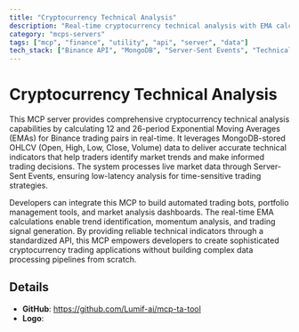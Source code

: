```yaml
---
title: "Cryptocurrency Technical Analysis"
description: "Real-time cryptocurrency technical analysis with EMA calculations for Binance trading pairs using OHLCV data and Server-Sent Events."
category: "mcps-servers"
tags: ["mcp", "finance", "utility", "api", "server", "data"]
tech_stack: ["Binance API", "MongoDB", "Server-Sent Events", "Technical Analysis", "Cryptocurrency Trading"]
---
```


# Cryptocurrency Technical Analysis

This MCP server provides comprehensive cryptocurrency technical analysis capabilities by calculating 12 and 26-period Exponential Moving Averages (EMAs) for Binance trading pairs in real-time. It leverages MongoDB-stored OHLCV (Open, High, Low, Close, Volume) data to deliver accurate technical indicators that help traders identify market trends and make informed trading decisions. The system processes live market data through Server-Sent Events, ensuring low-latency analysis for time-sensitive trading strategies.

Developers can integrate this MCP to build automated trading bots, portfolio management tools, and market analysis dashboards. The real-time EMA calculations enable trend identification, momentum analysis, and trading signal generation. By providing reliable technical indicators through a standardized API, this MCP empowers developers to create sophisticated cryptocurrency trading applications without building complex data processing pipelines from scratch.

## Details

- **GitHub**: https://github.com/Lumif-ai/mcp-ta-tool
- **Logo**: 
